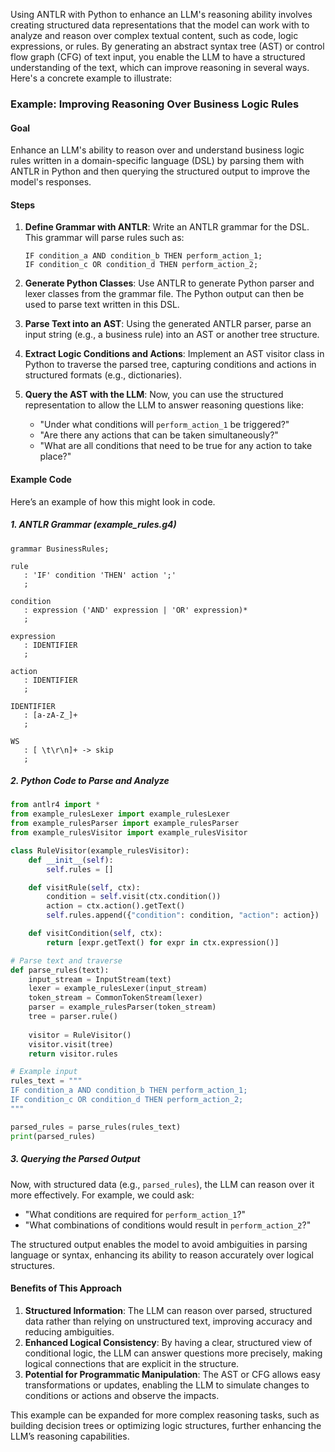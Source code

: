 Using ANTLR with Python to enhance an LLM's reasoning ability involves creating structured data representations that the model can work with to analyze and reason over complex textual content, such as code, logic expressions, or rules. By generating an abstract syntax tree (AST) or control flow graph (CFG) of text input, you enable the LLM to have a structured understanding of the text, which can improve reasoning in several ways. Here's a concrete example to illustrate:

### Example: Improving Reasoning Over Business Logic Rules

#### Goal
Enhance an LLM's ability to reason over and understand business logic rules written in a domain-specific language (DSL) by parsing them with ANTLR in Python and then querying the structured output to improve the model's responses.

#### Steps

1. **Define Grammar with ANTLR**: Write an ANTLR grammar for the DSL. This grammar will parse rules such as:
   ```
   IF condition_a AND condition_b THEN perform_action_1;
   IF condition_c OR condition_d THEN perform_action_2;
   ```

2. **Generate Python Classes**: Use ANTLR to generate Python parser and lexer classes from the grammar file. The Python output can then be used to parse text written in this DSL.

3. **Parse Text into an AST**: Using the generated ANTLR parser, parse an input string (e.g., a business rule) into an AST or another tree structure.

4. **Extract Logic Conditions and Actions**: Implement an AST visitor class in Python to traverse the parsed tree, capturing conditions and actions in structured formats (e.g., dictionaries).

5. **Query the AST with the LLM**: Now, you can use the structured representation to allow the LLM to answer reasoning questions like:
   - "Under what conditions will `perform_action_1` be triggered?"
   - "Are there any actions that can be taken simultaneously?"
   - "What are all conditions that need to be true for any action to take place?"

#### Example Code

Here’s an example of how this might look in code.

##### 1. ANTLR Grammar (example_rules.g4)
```antlr
grammar BusinessRules;

rule
   : 'IF' condition 'THEN' action ';'
   ;

condition
   : expression ('AND' expression | 'OR' expression)*
   ;

expression
   : IDENTIFIER
   ;

action
   : IDENTIFIER
   ;

IDENTIFIER
   : [a-zA-Z_]+
   ;

WS
   : [ \t\r\n]+ -> skip
   ;
```

##### 2. Python Code to Parse and Analyze

```python
from antlr4 import *
from example_rulesLexer import example_rulesLexer
from example_rulesParser import example_rulesParser
from example_rulesVisitor import example_rulesVisitor

class RuleVisitor(example_rulesVisitor):
    def __init__(self):
        self.rules = []

    def visitRule(self, ctx):
        condition = self.visit(ctx.condition())
        action = ctx.action().getText()
        self.rules.append({"condition": condition, "action": action})

    def visitCondition(self, ctx):
        return [expr.getText() for expr in ctx.expression()]

# Parse text and traverse
def parse_rules(text):
    input_stream = InputStream(text)
    lexer = example_rulesLexer(input_stream)
    token_stream = CommonTokenStream(lexer)
    parser = example_rulesParser(token_stream)
    tree = parser.rule()
    
    visitor = RuleVisitor()
    visitor.visit(tree)
    return visitor.rules

# Example input
rules_text = """
IF condition_a AND condition_b THEN perform_action_1;
IF condition_c OR condition_d THEN perform_action_2;
"""

parsed_rules = parse_rules(rules_text)
print(parsed_rules)
```

##### 3. Querying the Parsed Output

Now, with structured data (e.g., `parsed_rules`), the LLM can reason over it more effectively. For example, we could ask:

- "What conditions are required for `perform_action_1`?"
- "What combinations of conditions would result in `perform_action_2`?"

The structured output enables the model to avoid ambiguities in parsing language or syntax, enhancing its ability to reason accurately over logical structures.

#### Benefits of This Approach

1. **Structured Information**: The LLM can reason over parsed, structured data rather than relying on unstructured text, improving accuracy and reducing ambiguities.
2. **Enhanced Logical Consistency**: By having a clear, structured view of conditional logic, the LLM can answer questions more precisely, making logical connections that are explicit in the structure.
3. **Potential for Programmatic Manipulation**: The AST or CFG allows easy transformations or updates, enabling the LLM to simulate changes to conditions or actions and observe the impacts.

This example can be expanded for more complex reasoning tasks, such as building decision trees or optimizing logic structures, further enhancing the LLM’s reasoning capabilities.
